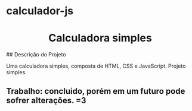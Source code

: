 # calculador-js
<h1 align="center">Calculadora simples</h1> 
## Descrição do Projeto
<p>Uma calculadora simples, composta de HTML, CSS e JavaScript. Projeto simples.</p>
<h2> Trabalho: concluido, porém em um futuro pode sofrer alterações. =3</h2>
